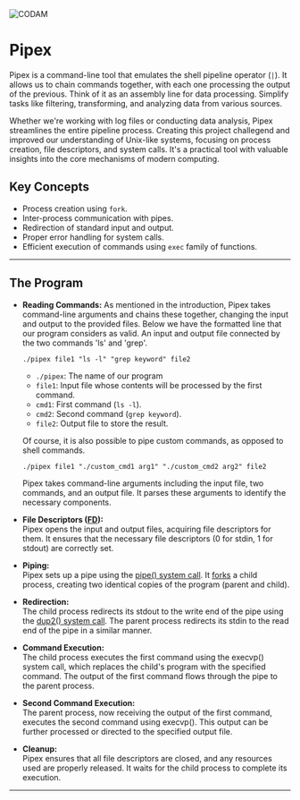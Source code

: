 <img src="https://i.imgur.com/HG66CCx.png?raw=true" alt="CODAM" style="max-width: 50%;">

# Pipex
Pipex is a command-line tool that emulates the shell pipeline operator (`|`). It allows us to chain commands together, with each one processing the output of the previous. Think of it as an assembly line for data processing. Simplify tasks like filtering, transforming, and analyzing data from various sources.  

Whether we're working with log files or conducting data analysis, Pipex streamlines the entire pipeline process.
Creating this project challegend and improved our understanding of Unix-like systems, focusing on process creation, file descriptors, and system calls. It's a practical tool with valuable insights into the core mechanisms of modern computing.

## Key Concepts
- Process creation using `fork`.
- Inter-process communication with pipes.
- Redirection of standard input and output.
- Proper error handling for system calls.
- Efficient execution of commands using `exec` family of functions.

---

## The Program

- **Reading Commands:**
  As mentioned in the introduction, Pipex takes command-line arguments and chains these together, changing the input and output to the provided files.
  Below we have the formatted line that our program considers as valid. An input and output file connected by the two commands 'ls' and 'grep'.

  `./pipex file1 "ls -l" "grep keyword" file2`

  - `./pipex`: The name of our program
  - `file1`: Input file whose contents will be processed by the first command.
  - `cmd1`: First command (`ls -l`).
  - `cmd2`: Second command (`grep keyword`).
  - `file2`: Output file to store the result.

  Of course, it is also possible to pipe custom commands, as opposed to shell commands.

  `./pipex file1 "./custom_cmd1 arg1" "./custom_cmd2 arg2" file2`

  Pipex takes command-line arguments including the input file, two commands, and an output file.
  It parses these arguments to identify the necessary components.

- **File Descriptors ([FD](https://en.wikipedia.org/wiki/File_descriptor)):**  
  Pipex opens the input and output files, acquiring file descriptors for them.
  It ensures that the necessary file descriptors (0 for stdin, 1 for stdout) are correctly set.

- **Piping:**  
  Pipex sets up a pipe using the [pipe() system call](https://www.geeksforgeeks.org/pipe-system-call/?ref=gcse).
  It [forks](https://www.geeksforgeeks.org/fork-system-call/) a child process, creating two identical copies of the program (parent and child).

- **Redirection:**  
  The child process redirects its stdout to the write end of the pipe using the [dup2() system call](https://www.geeksforgeeks.org/dup-dup2-linux-system-call/).
  The parent process redirects its stdin to the read end of the pipe in a similar manner.

- **Command Execution:**  
  The child process executes the first command using the execvp() system call, which replaces the child's program with the specified command.
  The output of the first command flows through the pipe to the parent process.

- **Second Command Execution:**  
  The parent process, now receiving the output of the first command, executes the second command using execvp().
  This output can be further processed or directed to the specified output file.
  
- **Cleanup:**  
  Pipex ensures that all file descriptors are closed, and any resources used are properly released.
  It waits for the child process to complete its execution.

---
